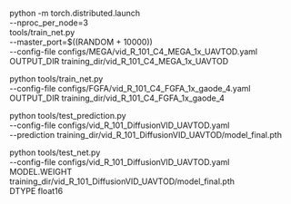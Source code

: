 python -m torch.distributed.launch \
    --nproc_per_node=3 \
    tools/train_net.py \
    --master_port=$((RANDOM + 10000)) \
    --config-file configs/MEGA/vid_R_101_C4_MEGA_1x_UAVTOD.yaml \
    OUTPUT_DIR training_dir/vid_R_101_C4_MEGA_1x_UAVTOD

python tools/train_net.py \
    --config-file configs/FGFA/vid_R_101_C4_FGFA_1x_gaode_4.yaml \
    OUTPUT_DIR training_dir/vid_R_101_C4_FGFA_1x_gaode_4


python tools/test_prediction.py \
        --config-file configs/vid_R_101_DiffusionVID_UAVTOD.yaml \
        --prediction training_dir/vid_R_101_DiffusionVID_UAVTOD/model_final.pth


python tools/test_net.py \
        --config-file  configs/vid_R_101_DiffusionVID_UAVTOD.yaml \
        MODEL.WEIGHT training_dir/vid_R_101_DiffusionVID_UAVTOD/model_final.pth \
        DTYPE float16